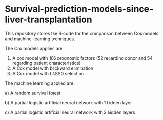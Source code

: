 # Survival-prediction-models-since-liver-transplantation
This repository stores the R-code for the comparison between Cox models and machine-learning techniques.

The Cox models applied are: 
1) A cox model with 106 prognostic factors (52 regarding donor and 54 regarding patient characteristics)
2) A Cox model with backward elimination
3) A Cox model with LASSO selection

The machine learning applied are: 

a) A random survival forest 

b) A partial logistic artificial neural network with 1 hidden layer

c) A partial logistic artificial neural network with 2 hidden layers
